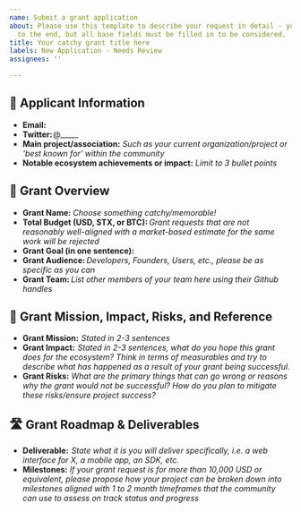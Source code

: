 ```yaml
---
name: Submit a grant application
about: Please use this template to describe your request in detail - you may add sections
  to the end, but all base fields must be filled in to be considered.
title: Your catchy grant title here
labels: New Application - Needs Review
assignees: ''

---
```


## 🙂 Applicant Information                
- **Email:** 
- **Twitter:** @_____
- **Main project/association:** _Such as your current organization/project or 'best known for' within the community_
- **Notable ecosystem achievements or impact:** _Limit to 3 bullet points_

## 📃 Grant Overview
- **Grant Name:**   _Choose something catchy/memorable!_
- **Total Budget (USD, STX, or BTC):**  _Grant requests that are not reasonably well-aligned with a market-based estimate for the same work will be rejected_
- **Grant Goal (in one sentence):** 
- **Grant Audience:**  _Developers, Founders, Users, etc., please be as specific as you can_
- **Grant Team:**  _List other members of your team here using their Github handles_

## 🚀 Grant Mission, Impact, Risks, and Reference
- **Grant Mission:**    _Stated in 2-3 sentences_
- **Grant Impact:**    _Stated in 2-3 sentences, what do you hope this grant does for the ecosystem? Think in terms of measurables and try to describe what has happened as a result of your grant being successful._
- **Grant Risks:** _What are the primary things that can go wrong or reasons why the grant would not be successful? How do you plan to mitigate these risks/ensure project success?_

## 🛣️ Grant Roadmap & Deliverables
- **Deliverable:**  _State what it is you will deliver specifically, i.e. a web interface for X, a mobile app, an SDK, etc._
- **Milestones:** _If your grant request is for more than 10,000 USD or equivalent, please propose how your project can be broken down into milestones aligned with 1 to 2 month timeframes that the community can use to assess on track status and progress_
